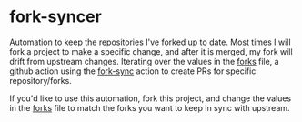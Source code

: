 # fork-syncer
Automation to keep the repositories I've forked up to date. Most times I will fork a project to make a specific change, and after it is merged, my fork will drift from upstream changes. Iterating over the values in the [forks](forks) file, a github action using the [fork-sync](https://github.com/marketplace/actions/fork-sync) action to create PRs for specific repository/forks.

If you'd like to use this automation, fork this project, and change the values in the [forks](forks) file to match the forks you want to keep in sync with upstream.

```bash

```







